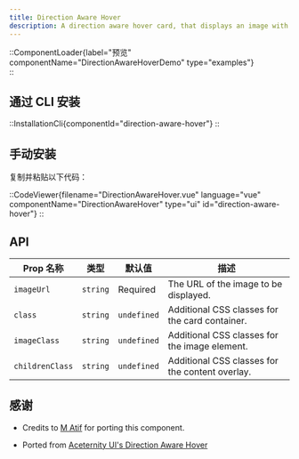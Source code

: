```yaml
---
title: Direction Aware Hover
description: A direction aware hover card, that displays an image with dynamic hover effects and customizable content overlay.
---
```


::ComponentLoader{label="预览" componentName="DirectionAwareHoverDemo" type="examples"}  
::

## 通过 CLI 安装

::InstallationCli{componentId="direction-aware-hover"}
::

## 手动安装

复制并粘贴以下代码：

::CodeViewer{filename="DirectionAwareHover.vue" language="vue" componentName="DirectionAwareHover" type="ui" id="direction-aware-hover"}
::

## API

| Prop 名称       | 类型     | 默认值      | 描述                                            |
| --------------- | -------- | ----------- | ----------------------------------------------- |
| `imageUrl`      | `string` | Required    | The URL of the image to be displayed.           |
| `class`         | `string` | `undefined` | Additional CSS classes for the card container.  |
| `imageClass`    | `string` | `undefined` | Additional CSS classes for the image element.   |
| `childrenClass` | `string` | `undefined` | Additional CSS classes for the content overlay. |

## 感谢

- Credits to [M Atif](https://github.com/atif0075) for porting this component.

- Ported from [Aceternity UI's Direction Aware Hover](https://ui.aceternity.com/components/direction-aware-hover)
